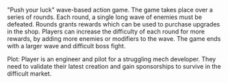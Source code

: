  "Push your luck" wave-based action game. The game takes place over a series of rounds. Each round, a single long wave of enemies must be defeated. Rounds grants rewards which can be used to purchase upgrades in the shop. Players can increase the difficulty of each round for  more rewards, by adding more enemies or modifiers to the wave. The game ends with a larger wave and difficult boss fight.

Plot:
Player is an engineer and pilot for a struggling mech developer. They need to validate their latest creation and gain sponsorships to survive in the difficult market.

